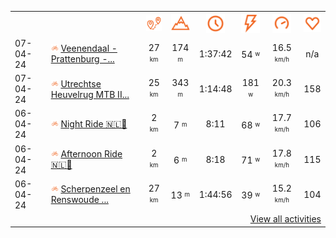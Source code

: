 <table>
    <tr>
        <th></th>
        <th></th>
        <th align="center"><img src="https://raw.githubusercontent.com/robiningelbrecht/strava-activities/master/public/distance.svg" width="30" alt="distance" title="distance"/></th>
        <th align="center"><img src="https://raw.githubusercontent.com/robiningelbrecht/strava-activities/master/public/elevation.svg" width="30" alt="elevation" title="elevation"/></th>
        <th align="center"><img src="https://raw.githubusercontent.com/robiningelbrecht/strava-activities/master/public/time.svg" width="30" alt="time" title="time"/></th>
        <th align="center"><img src="https://raw.githubusercontent.com/robiningelbrecht/strava-activities/master/public/average-watt.svg" width="30" alt="average watts" title="average watts"/></th>
        <th align="center"><img src="https://raw.githubusercontent.com/robiningelbrecht/strava-activities/master/public/average-speed.svg" width="30" alt="average speed" title="average speed"/></th>
        <th align="center"><img src="https://raw.githubusercontent.com/robiningelbrecht/strava-activities/master/public/heart-rate.svg" width="30" alt="average heart rate" title="average heart rate"/></th>
    </tr>
            <tr>
            <td>07-04-24</td>
            <td>
                <img src="https://raw.githubusercontent.com/robiningelbrecht/strava-activities/master/public/activity-ride.svg" width="12" alt="Veenendaal - Prattenburg - Rhenen 🇳🇱👨‍👩‍👧‍👦" title="Veenendaal - Prattenburg - Rhenen 🇳🇱👨‍👩‍👧‍👦"/>
<a href="https://www.strava.com/activities/11128493407" title="Kcal: 523 | Gear: None ">Veenendaal - Prattenburg -...</a>
            </td>
            <td align="center">27 <sup><sub>km</sub></sup></td>
            <td align="center">174 <sup><sub>m</sub></sup></td>
            <td align="center">1:37:42</td>
            <td align="center">54 <sup><sub>w</sub></sup></td>
            <td align="center">16.5 <sup><sub>km/h</sub></sup></td>
            <td align="center">n/a</td>
        </tr>
            <tr>
            <td>07-04-24</td>
            <td>
                <img src="https://raw.githubusercontent.com/robiningelbrecht/strava-activities/master/public/activity-ride.svg" width="12" alt="Utrechtse Heuvelrug MTB II 🇳🇱" title="Utrechtse Heuvelrug MTB II 🇳🇱"/>
<a href="https://www.strava.com/activities/11126538819" title="Kcal: 944 | Gear: None ">Utrechtse Heuvelrug MTB II...</a>
            </td>
            <td align="center">25 <sup><sub>km</sub></sup></td>
            <td align="center">343 <sup><sub>m</sub></sup></td>
            <td align="center">1:14:48</td>
            <td align="center">181 <sup><sub>w</sub></sup></td>
            <td align="center">20.3 <sup><sub>km/h</sub></sup></td>
            <td align="center">158</td>
        </tr>
            <tr>
            <td>06-04-24</td>
            <td>
                <img src="https://raw.githubusercontent.com/robiningelbrecht/strava-activities/master/public/activity-ride.svg" width="12" alt="Night Ride 🇳🇱🛒" title="Night Ride 🇳🇱🛒"/>
<a href="https://www.strava.com/activities/11121837329" title="Kcal: 52 | Gear: None ">Night Ride 🇳🇱🛒</a>
            </td>
            <td align="center">2 <sup><sub>km</sub></sup></td>
            <td align="center">7 <sup><sub>m</sub></sup></td>
            <td align="center">8:11</td>
            <td align="center">68 <sup><sub>w</sub></sup></td>
            <td align="center">17.7 <sup><sub>km/h</sub></sup></td>
            <td align="center">106</td>
        </tr>
            <tr>
            <td>06-04-24</td>
            <td>
                <img src="https://raw.githubusercontent.com/robiningelbrecht/strava-activities/master/public/activity-ride.svg" width="12" alt="Afternoon Ride 🇳🇱🛒" title="Afternoon Ride 🇳🇱🛒"/>
<a href="https://www.strava.com/activities/11119560208" title="Kcal: 67 | Gear: None ">Afternoon Ride 🇳🇱🛒</a>
            </td>
            <td align="center">2 <sup><sub>km</sub></sup></td>
            <td align="center">6 <sup><sub>m</sub></sup></td>
            <td align="center">8:18</td>
            <td align="center">71 <sup><sub>w</sub></sup></td>
            <td align="center">17.8 <sup><sub>km/h</sub></sup></td>
            <td align="center">115</td>
        </tr>
            <tr>
            <td>06-04-24</td>
            <td>
                <img src="https://raw.githubusercontent.com/robiningelbrecht/strava-activities/master/public/activity-ride.svg" width="12" alt="Scherpenzeel en Renswoude 🇳🇱👨‍👩‍👧‍👦" title="Scherpenzeel en Renswoude 🇳🇱👨‍👩‍👧‍👦"/>
<a href="https://www.strava.com/activities/11118562354" title="Kcal: 561 | Gear: None ">Scherpenzeel en Renswoude ...</a>
            </td>
            <td align="center">27 <sup><sub>km</sub></sup></td>
            <td align="center">13 <sup><sub>m</sub></sup></td>
            <td align="center">1:44:56</td>
            <td align="center">39 <sup><sub>w</sub></sup></td>
            <td align="center">15.2 <sup><sub>km/h</sub></sup></td>
            <td align="center">104</td>
        </tr>
                <tr>
            <td colspan="8" align="right"><a href="https://github.com/robiningelbrecht/strava-activities#activities">View all activities</a></td>
        </tr>
    </table>
